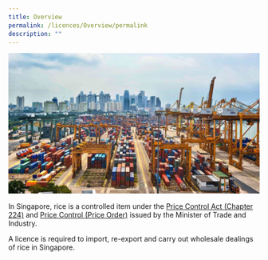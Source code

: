 ```yaml
---
title: Overview
permalink: /licences/Overview/permalink
description: ""
---
```

![](/images/port.jpg)

In Singapore, rice is a controlled item under the [Price Control Act (Chapter 224)](https://safe.menlosecurity.com/https://sso.agc.gov.sg/Act/PCA1950) and [Price Control (Price Order)](https://safe.menlosecurity.com/https://sso.agc.gov.sg/SL/PCA1950-OR5) issued by the Minister of Trade and Industry. 
 
 A licence is required to import, re-export and carry out wholesale dealings of rice in Singapore.
